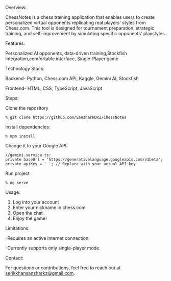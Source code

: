 Overview:

ChessNotes is a chess training application that enables users to create personalized virtual opponents replicating real players' styles from Chess.com. This tool is designed for tournament preparation, strategic training, and self-improvement by simulating specific opponents' playstyles.

Features:

Personalized AI opponents, data-driven training,Stockfish integration,comfortable interface, Single-Player game

Technology Stack:

Backend- Python, Chess.com API, Kaggle, Gemini AI, Stockfish

Frontend- HTML, CSS, TypeScript, JavaScript


Steps:

Clone the repository

	% git clone https://github.com/SanzharHDXZ/ChessNotes

Install dependencies:

    % npm install

Change it to your Google API:

    //gemini.service.ts:
    private baseUrl = 'https://generativelanguage.googleapis.com/v1beta';
    private apiKey = ' '; // Replace with your actual API key

 Run project

    % ng serve

Usage:

1) Log into your account
2) Enter your nickname in chess.com
3) Open the chat
4) Enjoy the game!

Limitations:

-Requires an active internet connection.

-Currently supports only single-player mode.

Contact:

 For questions or contributions, feel free to reach out at serikkhansanzharkz@gmail.com.
